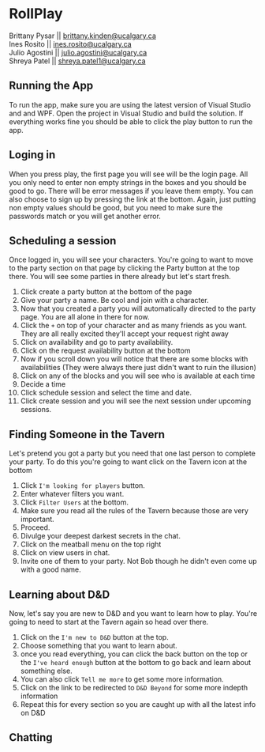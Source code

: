 # RollPlay

Brittany Pysar  ||  brittany.kinden@ucalgary.ca  
Ines Rosito     ||  ines.rosito@ucalgary.ca  
Julio Agostini  ||  julio.agostini@ucalgary.ca  
Shreya Patel    ||  shreya.patel1@ucalgary.ca  

## Running the App
To run the app, make sure you are using the latest version of Visual Studio and and WPF. Open the project in Visual Studio and build the solution. If everything works fine you should be able to click the play button to run the app.

## Loging in
When you press play, the first page you will see will be the login page. All you only need to enter non empty strings in the boxes and you should be good to go. There will be error messages if you leave them empty. You can also choose to sign up by pressing the link at the bottom. Again, just putting non empty values should be good, but you need to make sure the passwords match or you will get another error.

## Scheduling a session
Once logged in, you will see your characters. You're going to want to move to the party section on that page by clicking the Party button at the top there. You will see some parties in there already but let's start fresh. 

1. Click create a party button at the bottom of the page 
2. Give your party a name. Be cool and join with a character. 
3. Now that you created a party you will automatically directed to the party page. You are all alone in there for now. 
4. Click the `+` on top of your character and as many friends as you want. They are all really excited they'll accept your request right away 
5. Click on availability and go to party availability. 
6. Click on the request availability button at the bottom
7. Now if you scroll down you will notice that there are some blocks with availabilities (They were always there just didn't want to ruin the illusion) 
8. Click on any of the blocks and you will see who is available at each time 
9. Decide a time 
10. Click schedule session and select the time and date. 
11. Click create session and you will see the next session under upcoming sessions.

## Finding Someone in the Tavern
Let's pretend you got a party but you need that one last person to complete your party. To do this you're going to want click on the Tavern icon at the bottom

1. Click `I'm looking for players` button.
2. Enter whatever filters you want.
3. Click `Filter Users` at the bottom.
4. Make sure you read all the rules of the Tavern because those are very important.
5. Proceed.
6. Divulge your deepest darkest secrets in the chat.
7. Click on the meatball menu on the top right
8. Click on view users in chat.
9. Invite one of them to your party. Not Bob though he didn't even come up with a good name.

## Learning about D&D
Now, let's say you are new to D&D and you want to learn how to play. You're going to need to start at the Tavern again so head over there.

1. Click on the `I'm new to D&D` button at the top.
2. Choose something that you want to learn about.
3. once you read everything, you can click the back button on the top or the `I've heard enough` button at the bottom to go back and learn about something else.
4. You can also click `Tell me more` to get some more information.
5. Click on the link to be redirected to `D&D Beyond` for some more indepth information
4. Repeat this for every section so you are caught up with all the latest info on D&D

## Chatting